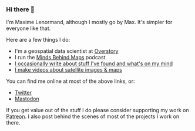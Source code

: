 ### Hi there 👋

I'm Maxime Lenormand, although I mostly go by Max. It's simpler for everyone like that.

Here are a few things I do:
- I'm a geospatial data scientist at [Overstory](https://www.overstory.com)
- I run the [Minds Behind Maps](http://mindsbehindmaps.com) podcast
- [I occasionally write about stuff I've found and what's on my mind](https://mindsbehindsmaps_newsletter.ck.page/profile)
- [I make videos about satellite images & maps](https://www.youtube.com/@MaxLenormand)

You can find me online at most of the above links, or:
- [Twitter](https://twitter.com/MaxLenormand)
- [Mastodon](https://mastodon.online/@MaxLenormand)

If you get value out of the stuff I do please consider supporting my work on [Patreon](https://www.patreon.com/mindsbehindmaps). I also post behind the scenes of most of the projects I work on there.

<!--
**MaxLenormand/MaxLenormand** is a ✨ _special_ ✨ repository because its `README.md` (this file) appears on your GitHub profile.

Here are some ideas to get you started:

- 🔭 I’m currently working on ...
- 🌱 I’m currently learning ...
- 👯 I’m looking to collaborate on ...
- 🤔 I’m looking for help with ...
- 💬 Ask me about ...
- 📫 How to reach me: ...
- 😄 Pronouns: ...
- ⚡ Fun fact: ...
-->
